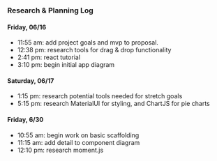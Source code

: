 ### Research & Planning Log

#### Friday, 06/16
* 11:55 am: add project goals and mvp to proposal.
* 12:38 pm: research tools for drag & drop functionality
* 2:41 pm: react tutorial
* 3:10 pm: begin initial app diagram

#### Saturday, 06/17
* 1:15 pm: research potential tools needed for stretch goals
* 5:15 pm: research MaterialUI for styling, and ChartJS for pie charts


#### Friday, 6/30
* 10:55 am: begin work on basic scaffolding
* 11:15 am: add detail to component diagram
* 12:10 pm: research moment.js